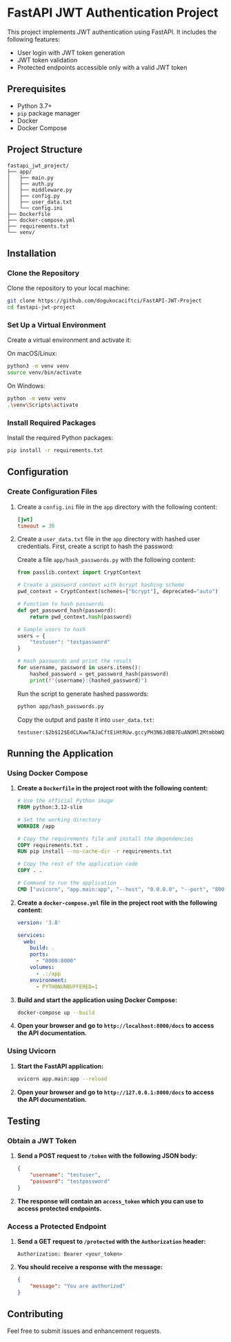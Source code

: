 # FastAPI JWT Authentication Project

This project implements JWT authentication using FastAPI. It includes the following features:
- User login with JWT token generation
- JWT token validation
- Protected endpoints accessible only with a valid JWT token

## Prerequisites

- Python 3.7+
- `pip` package manager
- Docker
- Docker Compose

## Project Structure

```
fastapi_jwt_project/
├── app/
│   ├── main.py
│   ├── auth.py
│   ├── middleware.py
│   ├── config.py
│   ├── user_data.txt
│   └── config.ini
├── Dockerfile
├── docker-compose.yml
├── requirements.txt
└── venv/
```

## Installation

### Clone the Repository

Clone the repository to your local machine:
```bash
git clone https://github.com/dogukocaciftci/FastAPI-JWT-Project
cd fastapi-jwt-project
```

### Set Up a Virtual Environment

Create a virtual environment and activate it:

On macOS/Linux:
```bash
python3 -m venv venv
source venv/bin/activate
```

On Windows:
```bash
python -m venv venv
.\venv\Scripts\activate
```

### Install Required Packages

Install the required Python packages:
```bash
pip install -r requirements.txt
```

## Configuration

### Create Configuration Files

1. Create a `config.ini` file in the `app` directory with the following content:
   ```ini
   [jwt]
   timeout = 30
   ```

2. Create a `user_data.txt` file in the `app` directory with hashed user credentials. First, create a script to hash the password:

   Create a file `app/hash_passwords.py` with the following content:
   ```python
   from passlib.context import CryptContext

   # Create a password context with bcrypt hashing scheme
   pwd_context = CryptContext(schemes=["bcrypt"], deprecated="auto")

   # Function to hash passwords
   def get_password_hash(password):
       return pwd_context.hash(password)

   # Sample users to hash
   users = {
       "testuser": "testpassword"
   }

   # Hash passwords and print the result
   for username, password in users.items():
       hashed_password = get_password_hash(password)
       print(f"{username}:{hashed_password}")
   ```

   Run the script to generate hashed passwords:
   ```bash
   python app/hash_passwords.py
   ```

   Copy the output and paste it into `user_data.txt`:
   ```
   testuser:$2b$12$EdCLKwwTAJaCftEiHtRUw.gccyPH3N6JdBB7EuANOMl2MtmbbWQHq
   ```

## Running the Application

### Using Docker Compose

1. **Create a `Dockerfile` in the project root with the following content:**
   ```dockerfile
   # Use the official Python image
   FROM python:3.12-slim

   # Set the working directory
   WORKDIR /app

   # Copy the requirements file and install the dependencies
   COPY requirements.txt .
   RUN pip install --no-cache-dir -r requirements.txt

   # Copy the rest of the application code
   COPY . .

   # Command to run the application
   CMD ["uvicorn", "app.main:app", "--host", "0.0.0.0", "--port", "8000", "--reload"]
   ```

2. **Create a `docker-compose.yml` file in the project root with the following content:**
   ```yaml
   version: '3.8'

   services:
     web:
       build: .
       ports:
         - "8000:8000"
       volumes:
         - .:/app
       environment:
         - PYTHONUNBUFFERED=1
   ```

3. **Build and start the application using Docker Compose:**
   ```bash
   docker-compose up --build
   ```

4. **Open your browser and go to `http://localhost:8000/docs` to access the API documentation.**

### Using Uvicorn

1. **Start the FastAPI application:**
   ```bash
   uvicorn app.main:app --reload
   ```

2. **Open your browser and go to `http://127.0.0.1:8000/docs` to access the API documentation.**

## Testing

### Obtain a JWT Token

1. **Send a POST request to `/token` with the following JSON body:**
   ```json
   {
       "username": "testuser",
       "password": "testpassword"
   }
   ```

2. **The response will contain an `access_token` which you can use to access protected endpoints.**

### Access a Protected Endpoint

1. **Send a GET request to `/protected` with the `Authorization` header:**
   ```
   Authorization: Bearer <your_token>
   ```

2. **You should receive a response with the message:**
   ```json
   {
       "message": "You are authorized"
   }
   ```


## Contributing

Feel free to submit issues and enhancement requests.

